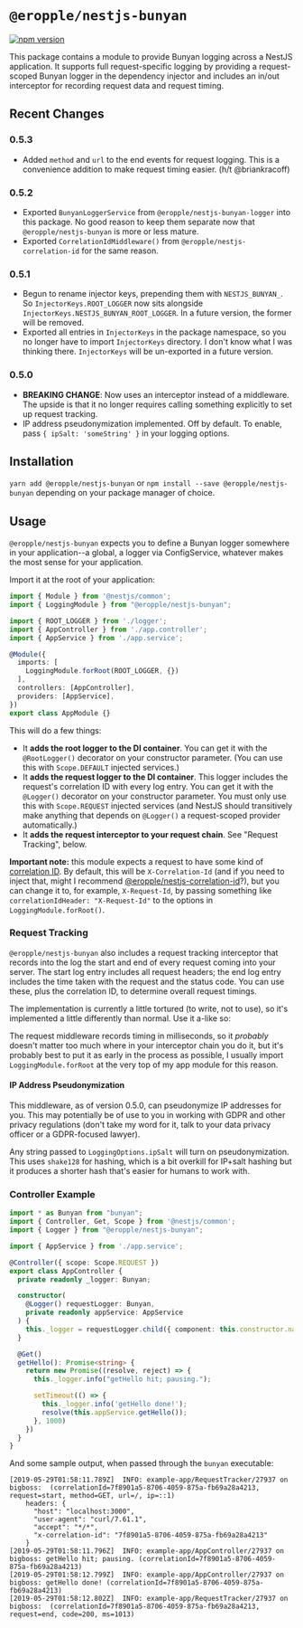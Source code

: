 # `@eropple/nestjs-bunyan` #
[![npm version](https://badge.fury.io/js/%40eropple%2Fnestjs-bunyan.svg)](https://badge.fury.io/js/%40eropple%2Fnestjs-bunyan)

This package contains a module to provide Bunyan logging across a NestJS
application. It supports full request-specific logging by providing a
request-scoped Bunyan logger in the dependency injector and includes an
in/out interceptor for recording request data and request timing.

## Recent Changes ##
### 0.5.3 ###
- Added `method` and `url` to the end events for request logging. This
  is a convenience addition to make request timing easier. (h/t @briankracoff)

### 0.5.2 ###
- Exported `BunyanLoggerService` from `@eropple/nestjs-bunyan-logger` into
  this package. No good reason to keep them separate now that
  `@eropple/nestjs-bunyan` is more or less mature.
- Exported `CorrelationIdMiddleware()` from `@eropple/nestjs-correlation-id`
  for the same reason.

### 0.5.1 ###
- Begun to rename injector keys, prepending them with `NESTJS_BUNYAN_`. So
  `InjectorKeys.ROOT_LOGGER` now sits alongside
  `InjectorKeys.NESTJS_BUNYAN_ROOT_LOGGER`. In a future version, the former
  will be removed.
- Exported all entries in `InjectorKeys` in the package namespace, so you
  no longer have to import `InjectorKeys` directory. I don't know what I
  was thinking there. `InjectorKeys` will be un-exported in a future version.

### 0.5.0 ###
- **BREAKING CHANGE**: Now uses an interceptor instead of a middleware. The
  upside is that it no longer requires calling something explicitly to set
  up request tracking.
- IP address pseudonymization implemented. Off by default. To enable, pass
  `{ ipSalt: 'someString' }` in your logging options.

## Installation ##
`yarn add @eropple/nestjs-bunyan` or `npm install --save @eropple/nestjs-bunyan`
depending on your package manager of choice.

## Usage ##
`@eropple/nestjs-bunyan` expects you to define a Bunyan logger somewhere in your
application--a global, a logger via ConfigService, whatever makes the most sense
for your application.

Import it at the root of your application:

```ts
import { Module } from '@nestjs/common';
import { LoggingModule } from "@eropple/nestjs-bunyan";

import { ROOT_LOGGER } from './logger';
import { AppController } from './app.controller';
import { AppService } from './app.service';

@Module({
  imports: [
    LoggingModule.forRoot(ROOT_LOGGER, {})
  ],
  controllers: [AppController],
  providers: [AppService],
})
export class AppModule {}
```

This will do a few things:

- It **adds the root logger to the DI container**. You can get it with the
  `@RootLogger()` decorator on your constructor parameter. (You can use this
  with `Scope.DEFAULT` injected services.)
- It **adds the request logger to the DI container**. This logger includes the
  request's correlation ID with every log entry. You can get it with the
  `@Logger()` decorator on your constructor parameter. You must only use this
  with `Scope.REQUEST` injected services (and NestJS should transitively make
  anything that depends on `@Logger()` a request-scoped provider automatically.)
- It **adds the request interceptor to your request chain**. See "Request
  Tracking", below.

**Important note:** this module expects a request to have some kind of
[correlation ID](). By default, this will be `X-Correlation-Id` (and if you need
to inject that, might I recommend [@eropple/nestjs-correlation-id]()?), but you
can change it to, for example, `X-Request-Id`, by passing something like
`correlationIdHeader: "X-Request-Id"` to the options in
`LoggingModule.forRoot()`.

### Request Tracking ###
`@eropple/nestjs-bunyan` also includes a request tracking interceptor that
records into the log the start and end of every request coming into your server.
The start log entry includes all request headers; the end log entry includes the
time taken with the request and the status code. You can use these, plus the
correlation ID, to determine overall request timings.

The implementation is currently a little tortured (to write, not to use), so
it's implemented a little differently than normal. Use it a-like so:

The request middleware records timing in milliseconds, so it _probably_ doesn't
matter too much where in your interceptor chain you do it, but it's probably
best to put it as early in the process as possible, I usually import
`LoggingModule.forRoot` at the very top of my app module for this reason.

#### IP Address Pseudonymization ####
This middleware, as of version 0.5.0, can pseudonymize IP addresses for you. This
may potentially be of use to you in working with GDPR and other privacy regulations
(don't take my word for it, talk to your data privacy officer or a GDPR-focused
lawyer).

Any string passed to `LoggingOptions.ipSalt` will turn on pseudonymization. This
uses `shake128` for hashing, which is a bit overkill for IP+salt hashing but it
produces a shorter hash that's easier for humans to work with.


### Controller Example ###
```ts
import * as Bunyan from "bunyan";
import { Controller, Get, Scope } from '@nestjs/common';
import { Logger } from "@eropple/nestjs-bunyan";

import { AppService } from './app.service';

@Controller({ scope: Scope.REQUEST })
export class AppController {
  private readonly _logger: Bunyan;

  constructor(
    @Logger() requestLogger: Bunyan,
    private readonly appService: AppService
  ) {
    this._logger = requestLogger.child({ component: this.constructor.name });
  }

  @Get()
  getHello(): Promise<string> {
    return new Promise((resolve, reject) => {
      this._logger.info("getHello hit; pausing.");

      setTimeout(() => {
        this._logger.info('getHello done!');
        resolve(this.appService.getHello());
      }, 1000)
    })
  }
}
```

And some sample output, when passed through the `bunyan` executable:

```
[2019-05-29T01:58:11.789Z]  INFO: example-app/RequestTracker/27937 on bigboss:  (correlationId=7f8901a5-8706-4059-875a-fb69a28a4213, request=start, method=GET, url=/, ip=::1)
    headers: {
      "host": "localhost:3000",
      "user-agent": "curl/7.61.1",
      "accept": "*/*",
      "x-correlation-id": "7f8901a5-8706-4059-875a-fb69a28a4213"
    }
[2019-05-29T01:58:11.796Z]  INFO: example-app/AppController/27937 on bigboss: getHello hit; pausing. (correlationId=7f8901a5-8706-4059-875a-fb69a28a4213)
[2019-05-29T01:58:12.799Z]  INFO: example-app/AppController/27937 on bigboss: getHello done! (correlationId=7f8901a5-8706-4059-875a-fb69a28a4213)
[2019-05-29T01:58:12.802Z]  INFO: example-app/RequestTracker/27937 on bigboss:  (correlationId=7f8901a5-8706-4059-875a-fb69a28a4213, request=end, code=200, ms=1013)
```

[@eropple/nestjs-correlation-id]: https://github.com/eropple/nestjs-correlation-id
